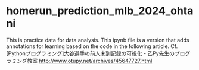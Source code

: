 # homerun_prediction_mlb_2024_ohtani
This is practice data for data analysis.
This ipynb file is a version that adds annotations for learning based on the code in the following article.
Cf. [Pythonプログラミング]大谷選手の前人未到記録の可視化 - 乙Py先生のプログラミング教室 http://www.otupy.net/archives/45647727.html 
